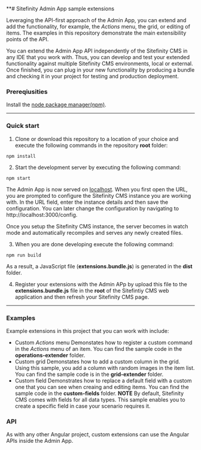 **# Sitefinity Admin App sample extensions

Leveraging the API-first approach of the Admin App, you can extend and add the functionality, for example, the *Actions* menu, the grid, or editing of items. The examples in this repository demonstrate the main extensibility points of the API.

You can extend the Admin App API independently of the Sitefinity CMS in any IDE that you work with. Thus, you can develop and test your extended functionality against multiple Sitefinity CMS environments, local or external. Once finished, you can plug in your new functionality by producing a bundle and checking it in your project for testing and production deployment.

### Prereqiusities

Install the [node package manager(npm)](https://docs.npmjs.com/getting-started/installing-node).

---
### Quick start

1. Clone or download this repository to a location of your choice and execute the following commands in the repository **root** folder:
```
npm install
```

2. Start the development server by executing the following command:
```
npm start
```
The Admin App is now served on [localhost](http://localhost:3000). When you first open the URL, you are prompted to configure the Sitefinity CMS instance you are working with. In the URL field, enter the instance details and then save the configuration. You can later change the configuration by navigating to http://localhost:3000/config. 

Once you setup the Sitefinity CMS instance, the server becomes in watch mode and automatically recompiles and serves any newly created files.

3. When you are done developing execute the following command:
```
npm run build
```
As a result, a JavaScript file (**extensions.bundle.js**) is generated in the **dist** folder.

4. Register your extensions with the Admin APp by upload this file to the **extensions.bundle.js** file in the **root** of the Sitefintiy CMS web application and then refresh your Sitefinity CMS page.

---
### Examples

Example extensions in this project that you can work with include:
* Custom *Actions* menu
Demonstates how to register a custom command in the *Actions* menu of an item. You can find the sample code in the **operations-extender** folder.
* Custom grid
Demonstates how to add a custom column in the grid. Using this sample, you add a column with random images in the item list. You can find the sample code is in the **grid-extender** folder.
* Custom field
Demonstrates how to replace a default field with a custom one that you can see when creaing and editing items. You can find the sample code in the **custom-fields** folder.
**NOTE** By default, Sitefinity CMS comes with fields for all data types. This sample enables you to create a specific field in case your scenario requires it.

### API

As with any other Angular project, custom extensions can use the Angular APIs inside the Admin App.
